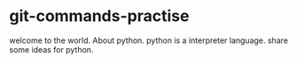 # git-commands-practise
welcome 
to
the
world.
About python.
python is a interpreter language. 
share some ideas for python.
